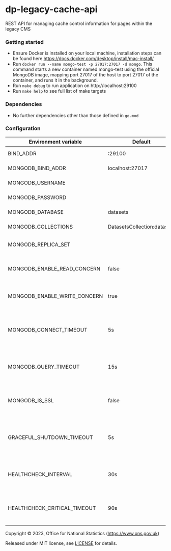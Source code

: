 # dp-legacy-cache-api
REST API for managing cache control information for pages within the legacy CMS

### Getting started
* Ensure Docker is installed on your local machine, installation steps can be found here https://docs.docker.com/desktop/install/mac-install/
* Run `docker run --name mongo-test -p 27017:27017 -d mongo`. This command starts a new container named mongo-test using the official MongoDB image, mapping port 27017 of the host to port 27017 of the container, and runs it in the background.
* Run `make debug` to run application on http://localhost:29100
* Run `make help` to see full list of make targets

### Dependencies

* No further dependencies other than those defined in `go.mod`

### Configuration

| Environment variable               | Default                                                    | Description                                                                                                         |
|------------------------------------|------------------------------------------------------------|---------------------------------------------------------------------------------------------------------------------|                
| BIND_ADDR                          | :29100                                                     | The host and port to bind to                                                                                        |
| MONGODB_BIND_ADDR                  | localhost:27017                                            | The MongoDB bind address                                                                                            |
| MONGODB_USERNAME                   |                                                            | The MongoDB Username                                                                                                |
| MONGODB_PASSWORD                   |                                                            | The MongoDB Password                                                                                                |
| MONGODB_DATABASE                   | datasets                                                   | The MongoDB database                                                                                                |
| MONGODB_COLLECTIONS                | DatasetsCollection:datasets                                | The MongoDB collections                                                                                             |                           
| MONGODB_REPLICA_SET                |                                                            | The name of the MongoDB replica set                                                                                 |
| MONGODB_ENABLE_READ_CONCERN        | false                                                      | Switch to use (or not) majority read concern                                                                        |
| MONGODB_ENABLE_WRITE_CONCERN       | true                                                       | Switch to use (or not) majority write concern                                                                       |
| MONGODB_CONNECT_TIMEOUT            | 5s                                                         | The timeout when connecting to MongoDB (`time.Duration` format)                                                     |
| MONGODB_QUERY_TIMEOUT              | 15s                                                        | The timeout for querying MongoDB (`time.Duration` format)                                                           |
| MONGODB_IS_SSL                     | false                                                      | Switch to use (or not) TLS when connecting to mongodb                                                               |
| GRACEFUL_SHUTDOWN_TIMEOUT          | 5s                                                         | The graceful shutdown timeout in seconds (`time.Duration` format)                                                   |
| HEALTHCHECK_INTERVAL               | 30s                                                        | Time between self-healthchecks (`time.Duration` format)                                                             |
| HEALTHCHECK_CRITICAL_TIMEOUT       | 90s                                                        | Time to wait until an unhealthy dependent propagates its

Copyright © 2023, Office for National Statistics (https://www.ons.gov.uk)

Released under MIT license, see [LICENSE](LICENSE.md) for details.
